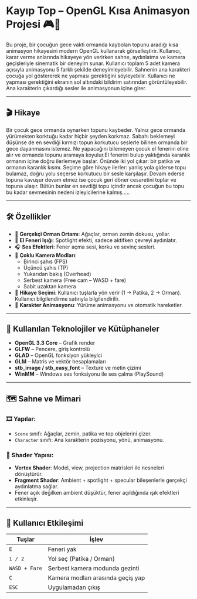 # Kayıp Top – OpenGL Kısa Animasyon Projesi 🎮🌲

Bu proje, bir çocuğun gece vakti ormanda kaybolan topunu aradığı kısa animasyon hikayesini modern OpenGL kullanarak görselleştirir. Kullanıcı, karar verme anlarında hikayeye yön verirken sahne, aydınlatma ve kamera geçişleriyle sinematik bir deneyim sunar. Kullanıcı toplam 5 adet kamera açısıyla animasyonu 5 farklı şekilde deneyimleyebilir. Sahnenin ana karakteri çocuğa yol göstererek ne yapması gerektiğini söyleyebilir. Kullanıcı ne yapması gerektiğini ekranın sol altındaki bildirim satırından görüntüleyebilir. Ana karakterin çıkardığı sesler ile animasyonun içine girer.

---

## 🎬 Hikaye

Bir çocuk gece ormanda oynarken topunu kaybeder. Yalnız gece ormanda yürümekten korktuğu kadar hiçbir şeyden korkmaz. Sabahı beklemeyi düşünse de en sevdiği kırmızı topun korkutucu seslerle bilinen ormanda bir gece dayanmasını istemez. Ne yapacağını bilemeyen çocuk el fenerini eline alır ve ormanda topunu aramaya koyulur.El fenerini bulup yaktığında karanlık ormanın içine doğru ilerlemeye başlar. Önünde iki yol çıkar: bir patika ve ormanın karanlık kısmı. Seçime göre hikaye ilerler: yanlış yola giderse topu bulamaz, doğru yolu seçerse korkutucu bir sesle karşılaşır. Devam ederse topuna kavuşur devam etmez ise çocuk  geri döner cesaretini toplar ve topuna ulaşır. Bütün bunlar en sevdiği topu içindir ancak çocuğun bu topu bu kadar sevmesinin nedeni izleyicilerine kalmış.....

---

## 🛠️ Özellikler

- 🌲 **Gerçekçi Orman Ortamı**: Ağaçlar, orman zemin dokusu, yollar.
- 🔦 **El Feneri Işığı**: Spotlight efekti, sadece aktifken çevreyi aydınlatır.
- 🎧 **Ses Efektleri**: Fener açma sesi, korku ve sevinç sesleri.
- 🎥 **Çoklu Kamera Modları**:
  - Birinci şahıs (FPS)
  - Üçüncü şahıs (TP)
  - Yukarıdan bakış (Overhead)
  - Serbest kamera (Free cam – WASD + fare)
  - Sabit uzaktan kamera
- 🧠 **Hikaye Seçimi**: Kullanıcı tuşlarla yön verir (1 → Patika, 2 → Orman). Kullanıcı bilgilendirme satırıyla bilgilendirilir.
- 🧍 **Karakter Animasyonu**: Yürüme animasyonu ve otomatik hareketler.

---

## 🧰 Kullanılan Teknolojiler ve Kütüphaneler

- **OpenGL 3.3 Core** – Grafik render
- **GLFW** – Pencere, giriş kontrolü
- **GLAD** – OpenGL fonksiyon yükleyici
- **GLM** – Matris ve vektör hesaplamaları
- **stb_image / stb_easy_font** – Texture ve metin çizimi
- **WinMM** – Windows ses fonksiyonu ile ses çalma (PlaySound)

---

## 🗺️ Sahne ve Mimari

### 🎞️ Yapılar:
- `Scene` sınıfı: Ağaçlar, zemin, patika ve top objelerini çizer.
- `Character` sınıfı: Ana karakterin pozisyonu, yönü, animasyonu.

### 🔦 Shader Yapısı:
- **Vertex Shader**: Model, view, projection matrisleri ile nesneleri dönüştürür.
- **Fragment Shader**: Ambient + spotlight + specular bileşenlerle gerçekçi aydınlatma sağlar.
- Fener açık değilken ambient düşüktür, fener açıldığında ışık efektleri etkinleşir.

---

## 🔁 Kullanıcı Etkileşimi

| Tuşlar       | İşlev                                       |
|--------------|----------------------------------------------|
| `E`          | Feneri yak                                   |
| `1 / 2`      | Yol seç (Patika / Orman)                     |
| `WASD + Fare`| Serbest kamera modunda gezinti               |
| `C`          | Kamera modları arasında geçiş yap            |
| `ESC`        | Uygulamadan çıkış                            |

